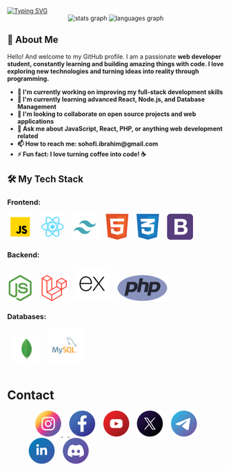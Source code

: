 <a href="https://github.com/ibrahimsohofi">
 <img src="https://readme-typing-svg.herokuapp.com?font=Fira+Code&pause=1000&width=435&lines=Code%2C+Build%2C+Repeat+;Turning+Ideas+into+Reality;Coffee+%26+Code;Debugging+is+my+Superpower" alt="Typing SVG" />
  </a>
<div align="center">
  
  <img src="https://github-readme-stats-sigma-five.vercel.app/api?username=ibrahimsohofi&amp;count_private=true&amp;show_icons=true&amp;title_color=ffffff&amp;icon_color=79ff97&amp;text_color=aaaaaa&amp;bg_color=0e1116&amp;border_color=888888" height="150" alt="stats graph"  />
  <img src="https://github-readme-stats-sigma-five.vercel.app/api/top-langs/?username=ibrahimsohofi&amp;hide=html&amp;layout=compact&amp;title_color=ffffff&amp;icon_color=79ff97&amp;text_color=aaaaaa&amp;bg_color=0e1116&amp;border_color=888888" height="150" alt="languages graph" />
</div>
<h2>🚀 About Me</h2>
<p>Hello! And welcome to my GitHub profile. I am a passionate <strong>web developer student, constantly learning and building amazing things with code. I love exploring new technologies and turning ideas into reality through programming.</p>
<ul>
  <li>🔭 I'm currently working on improving my full-stack development skills</li>
  <li>🌱 I'm currently learning advanced <strong>React</strong>, <strong>Node.js</strong>, and <strong>Database Management</strong></li>
  <li>👯 I'm looking to collaborate on <strong>open source projects</strong> and <strong>web applications</strong></li>
  <li>💬 Ask me about <strong>JavaScript</strong>, <strong>React</strong>, <strong>PHP</strong>, or anything web development related</li>
  <li>📫 How to reach me: <strong>sohofi.ibrahim@gmail.com</strong></li>
  <li>⚡ Fun fact: I love turning coffee into code! ☕</li>
</ul>
<h2>🛠️ My Tech Stack </h2>

<div align="left">

<h3>Frontend:</h3>
<div>
  <img src="https://github.com/ibrahimsohofi/SVG/blob/main/JavaScript.svg" height="60" alt="javascript logo"  />
  <img width="12" />
  <img src="https://github.com/ibrahimsohofi/SVG/blob/main/React.svg" height="60" alt="react logo"  />
  <img width="12" />
  <img src="https://github.com/ibrahimsohofi/SVG/blob/main/tailwindCSS.svg" height="60" alt="TailwindCss logo"  />
  <img width="12" />
  <img src="https://github.com/ibrahimsohofi/SVG/blob/main/HTML5.svg" height="60" alt="html5 logo"  />
  <img width="12" />
  <img src="https://github.com/ibrahimsohofi/SVG/blob/main/CSS3.svg" height="60" alt="css3 logo"  />
  <img width="12" />
  <img src="https://github.com/ibrahimsohofi/SVG/blob/main/Bootstrap.svg" height="60" alt="bootstrap logo"  />
</div>
<h3>Backend:</h3>
<div>
<img src="https://github.com/ibrahimsohofi/SVG/blob/main/Nodejs.svg" height="60" alt="Nodejs logo"  />
  <img width="12" />
  <img src="https://github.com/ibrahimsohofi/SVG/blob/main/Laravel.svg" height="60" alt="Laravel logo"  />
  <img width="12" />
  <img src="https://github.com/ibrahimsohofi/SVG/blob/main/Express.svg" style="background:white;padding:10px"  height="60" alt="Express logo"  />
  <img width="12" />
  <img src="https://github.com/ibrahimsohofi/SVG/blob/main/PHP.svg" height="60" alt="PHP logo"  />
</div>
<h3>Databases:</h3>
<div>
  <img width="12" />
  <img src="https://github.com/ibrahimsohofi/SVG/blob/main/mongodb.svg" height="60" alt="MongoDb logo"  />
  <img width="12" />
  <img src="https://github.com/ibrahimsohofi/SVG/blob/main/mysql.svg" height="80" alt="Mysql logo"  />
</div>
<br/>
<h1>Contact</h1>
<div style="margin-left: 50px;">
  <img width="12" />
  <a href="https://www.instagram.com/sohofi.ibrahim/" target="_blank"><img src="Instagram.svg" width="60" height="60" alt="instagram logo"  />
  <img width="12" />
  <a href="https://www.facebook.com/ibrahimsohofi03" target="_blank" ><img src="Facebook.svg" width="60" height="60" alt="facebook logo"  /></a>
  <img width="12" />
  <a href="https://www.youtube.com/@sohofiibrahim" target="_blank" > <img src="Youtube.svg" width="60" height="60" alt="youtube logo"  /></a>
  <img width="12" />
  <a href="https://twitter.com/Ibrahimsohofi" target="_blank" > <img src="Twitter.svg" width="60" height="60" alt="twitter logo"  /></a>
  <img width="12" />
  <a href="https://t.me/ibrahimsohofi" target="_blank"> <img src="Telegram.svg" width="60" height="60" alt="telegram logo"  /></a>
  <img width="12" />
  <a href="https://www.linkedin.com/in/ibrahimsohofi/" target="_blank" ><img src="Linkedin.svg" width="60" height="60" alt="linkedin logo"  /></a>
  <img width="12" />
  <a href="https://discord.com/users/927947587099697213" target="_blank" ><img src="Discord.svg" width="60" height="60" alt="discord logo"  /></a>
</div>

###

###

###

###

###

###

###

###

<div align="center">
</div>

###

###
